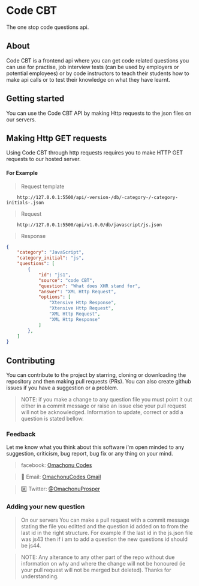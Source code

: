 # Code CBT
The one stop code questions api.

## About
Code CBT is a frontend api where you can get code related questions you can use for practise, job interview tests (can be used by employers or potential employees) or by code instructors to teach their students how to make api calls or to test their knowledge on what they have learnt.

## Getting started
You can use the Code CBT API by making Http requests to the json files on our servers.

## Making Http GET requests
Using Code CBT through http requests requires you to make HTTP GET requests to our hosted server.

#### For Example

> Request template
```
    http://127.0.0.1:5500/api/-version-/db/-category-/-category-initials-.json
```

> Request
```
    http://127.0.0.1:5500/api/v1.0.0/db/javascript/js.json
```

> Response
```json
{
    "category": "JavaScript",
    "category_initial": "js",
    "questions": [
        {
            "id": "js1",
            "source": "code CBT",
            "question": "What does XHR stand for",
            "answer": "XML Http Request",
            "options": [
                "Xtensive Http Response",
                "Xtensive Http Request",
                "XML Http Request",
                "XML Http Response"
            ]
        },
    ]
} 
```

## Contributing 
You can contribute to the project by starring, cloning or downloading the repository and then making pull requests (PRs). You can also create github issues if you have a suggestion or a problem. 

> NOTE: if you make a change to any question file you must point it out either in a commit  message or raise an issue else your pull request will not be acknowledged. Information to update, correct or add a question is stated bellow.

### Feedback 
Let me know what you think about this software i'm open minded to any suggestion, criticism, bug report, bug fix or any thing on your mind.

> facebook: [Omachonu Codes](https://web.facebook.com/search/top/?q=omachonu%20codes&opensearch=1&_rdc=1&_rdr)

> :email: Email: [OmachonuCodes Gmail](https://OmachonuCodes@gmail.com)

> :hash: Twitter: [@OmachonuProsper](https://twitter.com/OmachonuProsper)

### Adding your new question 
>On our servers
You can make a pull request with a commit message stating the file you editted and the question id added on to from the last id in the right structure. For example if the last id in the js.json file was js43 then if i am to add a question the new questions id should be js44.

> NOTE: Any alterance to any other part of the repo without due information on why and where the change will not be honoured (ie your pull request will not be merged but deleted). Thanks for understanding.

